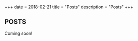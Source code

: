 +++
date = 2018-02-21
title = "Posts"
description = "Posts"
+++

<section class="section">
    <div class="container">
		<h1 class="title has-text-centered">POSTS</h1>
    	<p>Coming soon!</p>
    </div>
</section>
